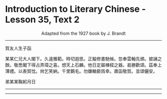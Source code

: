 # Introduction to Literary Chinese - Lesson 35, Text 2

<center>Adapted from the 1927 book by J. Brandt</center>

<!--
賀友人生子函

某某仁兄大人閣下久違
雅範時切遐思正擬修書馳候忽奉
雲翰先頒披誦之餘敬悉
閣下得占弄璋之喜想天上石麟他日
定屬棟樑之器曷勝歡頌茲奉上薄禮
以表賀忱尙乞
笑納千里鵝毛勿嫌輶褻爲幸肅函敬
賀並頌
儷安

弟某某鞠躬月日

-->
<!--
賀友人生子函

某某仁兄大人閣下。久違
雅範。時切遐思。正擬修書馳候。忽奉
雲翰先頒。披誦之餘。敬悉
閣下得占弄璋之喜。想天上石麟。他日
定屬棟樑之器。曷勝歡頌。茲奉上薄禮。
以表賀忱。尙乞
笑納。千里鵝毛。勿嫌輶褻爲幸。肅函敬
賀。並頌
儷安。

弟某某鞠躬月日 -->

---

賀友人生子函

某某仁兄大人閣下。久違雅範。時切遐思。正擬修書馳候。忽奉雲翰先頒。披誦之餘。敬悉閣下得占弄璋之喜。想天上石麟。他日定屬棟樑之器。曷勝歡頌。茲奉上薄禮。以表賀忱。尙乞笑納。千里鵝毛。勿嫌輶褻爲幸。肅函敬賀。並頌儷安。

弟某某鞠躬月日

---

---

